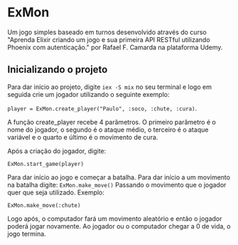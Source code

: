 # ExMon

Um jogo simples baseado em turnos desenvolvido através do curso "Aprenda Elixir criando um jogo e sua primeira API RESTful utilizando Phoenix com autenticação." por Rafael F. Camarda na plataforma Udemy.

## Inicializando o projeto

Para dar início ao projeto, digite ``` iex -S mix ``` no seu terminal e logo em seguida crie um jogador utilizando o seguinte exemplo: 

```player = ExMon.create_player("Paulo", :soco, :chute, :cura)```. 

A função create_player recebe 4 parâmetros. O primeiro parâmetro é o nome do jogador, o segundo é o ataque médio, o terceiro é o ataque variável e o quarto e último é o movimento de cura.

Após a criação do jogador, digite:

```ExMon.start_game(player)```

Para dar início ao jogo e começar a batalha. Para dar início a um movimento na batalha digite:
``` ExMon.make_move() ```
Passando o movimento que o jogador quer que seja utilizado. Exemplo:

```ExMon.make_move(:chute)```

Logo após, o computador fará um movimento aleatório e então o jogador poderá jogar novamente. Ao jogador ou o computador chegar a 0 de vida, o jogo termina.



